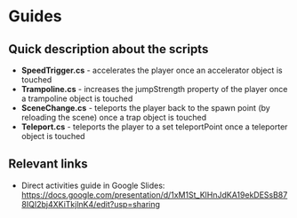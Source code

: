 # Guides

## Quick description about the scripts

* <b>SpeedTrigger.cs</b> - accelerates the player once an accelerator object is touched
* <b>Trampoline.cs</b> - increases the jumpStrength property of the player once a trampoline object is touched
* <b>SceneChange.cs</b> - teleports the player back to the spawn point (by reloading the scene) once a trap object is touched
* <b>Teleport.cs</b> - teleports the player to a set teleportPoint once a teleporter object is touched

## Relevant links

* Direct activities guide in Google Slides: https://docs.google.com/presentation/d/1xM1St_KlHnJdKA19ekDESsB878IQI2bj4XKiTkjlnK4/edit?usp=sharing
